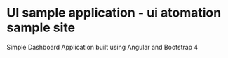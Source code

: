 # UI sample application - ui atomation sample site

Simple Dashboard Application built using Angular and Bootstrap 4
